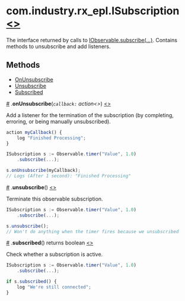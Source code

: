# <a name="isubscription"></a>com.industry.rx_epl.ISubscription [<>](/src/rx/interfaces/ISubscription.mon)
The interface returned by calls to [IObservable.subscribe(...)](IObservable.md#subscribe). Contains methods to unsubscribe and add listeners.

## Methods
- [OnUnsubscribe](#onunsubscribe)
- [Unsubscribe](#unsubscribe)
- [Subscribed](#subscribed)

<a name="onunsubscribe" href="#onunsubscribe">#</a> .**onUnsubscribe**(*`callback:` action<>*) [<>](/src/rx/objects/Subscription.mon  "Source")

Add a listener for the termination of the subscription (by completing, erroring, or being manually unsubscribed).

```javascript
action myCallback() {
	log "Finished Processing";
}

ISubscription s := Observable.timer("Value", 1.0)
	.subscribe(...);

s.onUnsubscribe(myCallback);
// Logs (After 1 second): "Finished Processing"
```

<a name="unsubscribe" href="#unsubscribe">#</a> .**unsubscribe**() [<>](/src/rx/objects/Subscription.mon  "Source")

Terminate this observable subscription.

```javascript
ISubscription s := Observable.timer("Value", 1.0)
	.subscribe(...);

s.unsubscribe();
// Won't do anything when the timer fires because we unsubscribed
```

<a name="subscribed" href="#subscribed">#</a> .**subscribed**() returns boolean [<>](/src/rx/objects/Subscription.mon  "Source")

Check whether a subscription is active.

```javascript
ISubscription s := Observable.timer("Value", 1.0)
	.subscribe(...);

if s.subscribed() {
	log "We're still connected";
}
```
